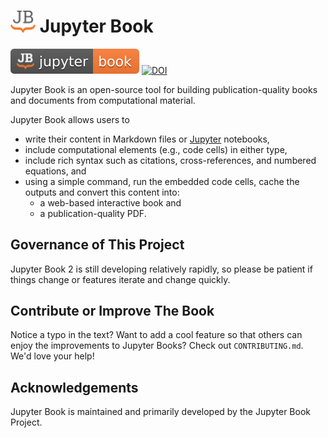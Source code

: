 # <img src="https://raw.githubusercontent.com/jupyter-book/jupyter-book/next/docs/media/images/logo-square.svg" width=40 /> Jupyter Book

[![Jupyter Book Badge](https://raw.githubusercontent.com/jupyter-book/jupyter-book/next/docs/media/images/badge.svg)](https://jupyterbook.org)
[![DOI](https://zenodo.org/badge/DOI/10.5281/zenodo.2561065.svg)](https://doi.org/10.5281/zenodo.2561065)

<!-- [![PyPI][pypi-badge]][pypi-link]
     [![Conda][conda-badge]][conda-link] -->

Jupyter Book is an open-source tool for building publication-quality books and documents from computational material.

Jupyter Book allows users to

- write their content in Markdown files or [Jupyter](https://jupyter.org/) notebooks,
- include computational elements (e.g., code cells) in either type,
- include rich syntax such as citations, cross-references, and numbered equations, and
- using a simple command, run the embedded code cells, cache the outputs and convert this content into:
  - a web-based interactive book and
  - a publication-quality PDF.

## Governance of This Project

Jupyter Book 2 is still developing relatively rapidly, so please be patient if things change or features iterate and change quickly.

## Contribute or Improve The Book

Notice a typo in the text? Want to add a cool feature so that others can enjoy the improvements to Jupyter Books?
Check out `CONTRIBUTING.md`. We'd love your help!

## Acknowledgements

Jupyter Book is maintained and primarily developed by the Jupyter Book Project.
